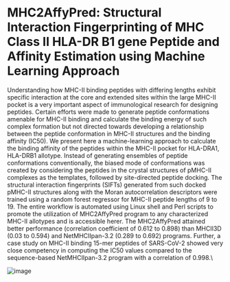# MHC2AffyPred: Structural Interaction Fingerprinting of MHC Class II HLA-DR B1 gene Peptide and Affinity Estimation using Machine Learning Approach
Understanding how MHC-II binding peptides with differing lengths exhibit specific interaction at the core and extended sites within the large MHC-II pocket is a very important aspect of immunological research for designing peptides. Certain efforts were made to generate peptide conformations amenable for MHC-II binding and calculate the binding energy of such complex formation but not directed towards developing a relationship between the peptide conformation in MHC-II structures and the binding affinity (IC50). We present here a machine-learning approach to calculate the binding affinity of the peptides within the MHC-II pocket for HLA-DRA1, HLA-DRB1 allotype. Instead of generating ensembles of peptide conformations conventionally, the biased mode of conformations was created by considering the peptides in the crystal structures of pMHC-II complexes as the templates, followed by site-directed peptide docking. The structural interaction fingerprints (SIFTs) generated from such docked pMHC-II structures along with the Moran autocorrelation descriptors were trained using a random forest regressor for MHC-II peptide lengths of 9 to 19. The entire workflow is automated using Linux shell and Perl scripts to promote the utilization of MHC2AffyPred program to any characterized MHC-II allotypes and is accessible herer. The MHC2AffyPred attained better performance (correlation coefficient of 0.612 to 0.898) than MHCII3D (0.03 to 0.594) and NetMHCIIpan-3.2 (0.289 to 0.692) programs. Further, a case study on MHC-II binding 15-mer peptides of SARS-CoV-2 showed very close competency in computing the IC50 values compared to the sequence-based NetMHCIIpan-3.2 program with a correlation of 0.998.\


![image](https://user-images.githubusercontent.com/80392409/126908154-37dacd56-f16f-4521-9e61-b1af66bac48c.png)




